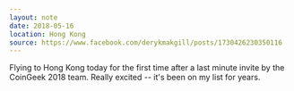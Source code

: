 ```yaml
---
layout: note
date: 2018-05-16
location: Hong Kong
source: https://www.facebook.com/derykmakgill/posts/1730426230350116
---
```


Flying to Hong Kong today for the first time after a last minute invite by the CoinGeek 2018 team. Really excited -- it's been on my list for years.

